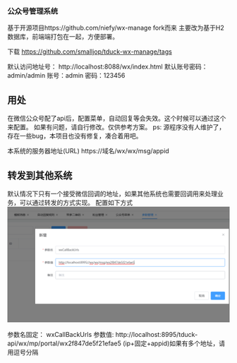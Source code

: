 ### 公众号管理系统
基于开源项目https://github.com/niefy/wx-manage fork而来
主要改为基于H2数据库，前端端打包在一起，方便部署。

下载
https://github.com/smalljop/tduck-wx-manage/tags

默认访问地址号： http://localhost:8088/wx/index.html
默认账号密码： admin/admin
账号：admin
密码：123456

## 用处
在微信公众号配了api后，配置菜单，自动回复等会失效。这个时候可以通过这个来配置。
如果有问题，请自行修改。仅供参考方案。
ps: 源程序没有人维护了，存在一些bug，本项目也没有修复，凑合着用吧。

本系统的服务器地址(URL)
https://域名/wx/wx/msg/appid



## 转发到其他系统

默认情况下只有一个接受微信回调的地址，如果其他系统也需要回调用来处理业务，可以通过转发的方式实现。
配置如下方式
![img.png](img.png)

参数名固定： wxCallBackUrls 
参数值: http://localhost:8995/tduck-api/wx/mp/portal/wx2f847de5f21efae5 (ip+固定+appid)如果有多个地址，请用逗号分隔
